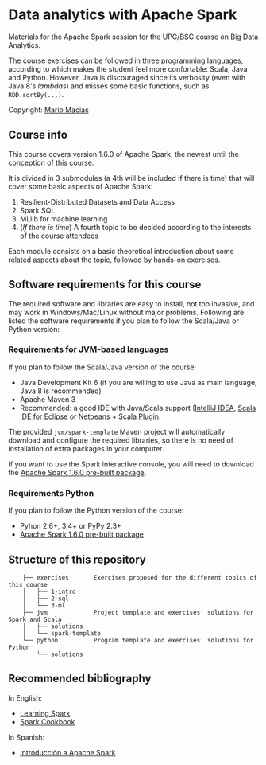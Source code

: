 # Data analytics with Apache Spark

Materials for the Apache Spark session for the UPC/BSC course on Big Data Analytics.

The course exercises can be followed in three programming languages, according to which makes the student feel more confortable:
Scala, Java and Python. However, Java is discouraged since its verbosity (even with Java 8's _lambdas_) and
misses some basic functions, such as `RDD.sortBy(...)`.

Copyright: [Mario Macias](http://macias.info)

## Course info

This course covers version 1.6.0 of Apache Spark, the newest until the conception of this course.

It is divided in 3 submodules (a 4th will be included if there is time) that will cover some basic aspects of Apache Spark:

1. Resilient-Distributed Datasets and Data Access
2. Spark SQL
3. MLlib for machine learning
4. (_If there is time_) A fourth topic to be decided according to the interests of the course attendees

Each module consists on a basic theoretical introduction about some related aspects about the topic, followed by
hands-on exercises.

## Software requirements for this course

The required software and libraries
are easy to install, not too invasive, 
and may work in Windows/Mac/Linux without major problems. Following are listed the software requirements if you plan
to follow the Scala/Java or Python version:

### Requirements for JVM-based languages

If you plan to follow the Scala/Java version of the course:

* Java Development Kit 6 (if you are willing to use Java as main language, Java 8 is recommended)
* Apache Maven 3
* Recommended: a good IDE with Java/Scala support ([IntelliJ IDEA](https://www.jetbrains.com/idea/),
[Scala IDE for Eclipse](http://scala-ide.org/) or [Netbeans](http://www.netbeans.org) + [Scala Plugin](https://github.com/dcaoyuan/nbscala).

The provided `jvm/spark-template` Maven project will automatically download and configure the required libraries, so there
is no need of installation of extra packages in your computer.

If you want to use the Spark interactive console, you will need to download the [Apache Spark 1.6.0 pre-built package](http://www.apache.org/dyn/closer.lua/spark/spark-1.6.0/spark-1.6.0.tgz).

### Requirements Python

If you plan to follow the Python version of the course:

* Pyhon 2.6+, 3.4+ or PyPy 2.3+
* [Apache Spark 1.6.0 pre-built package](http://www.apache.org/dyn/closer.lua/spark/spark-1.6.0/spark-1.6.0.tgz)

## Structure of this repository

        ├── exercises		Exercises proposed for the different topics of this course
        │   ├── 1-intro
        │   ├── 2-sql
        │   └── 3-ml
        ├── jvm				Project template and exercises' solutions for Spark and Scala
        │   ├── solutions	
        │   └── spark-template
        └── python			Program template and exercises' solutions for Python
            └── solutions
         
## Recommended bibliography

In English:

* [Learning Spark](http://shop.oreilly.com/product/0636920028512.do)
* [Spark Cookbook](https://www.packtpub.com/big-data-and-business-intelligence/spark-cookbook)
	
In Spanish:

* [Introducción a Apache Spark](http://www.sparkbarcelona.es/)
